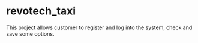 # revotech_taxi
This project allows customer to register and log into the system, check and save some options.
